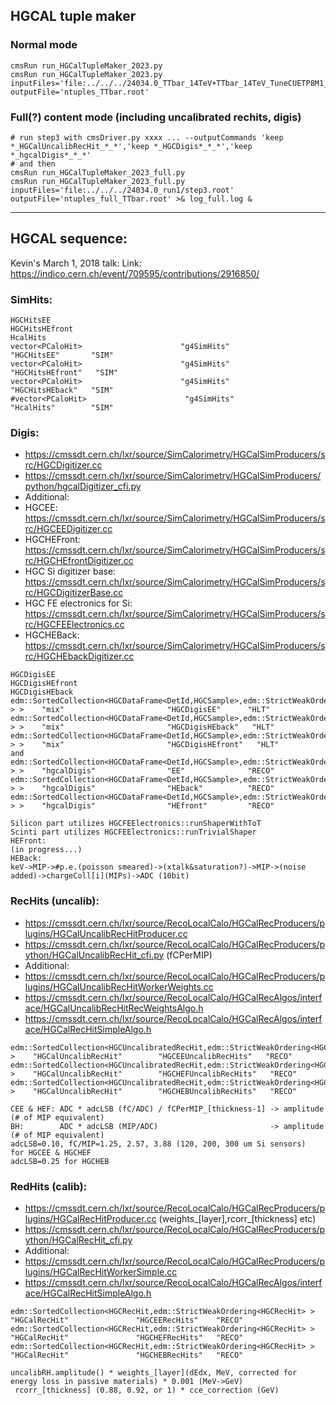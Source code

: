
## HGCAL tuple maker 

### Normal mode
```
cmsRun run_HGCalTupleMaker_2023.py
cmsRun run_HGCalTupleMaker_2023.py inputFiles='file:../../../24034.0_TTbar_14TeV+TTbar_14TeV_TuneCUETP8M1_2023D28_GenSimHLBeamSpotFull14+DigiFullTrigger_2023D28+RecoFullGlobal_2023D28+HARVESTFullGlobal_2023D28/step3.root' outputFile='ntuples_TTbar.root'
```

### Full(?) content mode (including uncalibrated rechits, digis)
```
# run step3 with cmsDriver.py xxxx ... --outputCommands 'keep *_HGCalUncalibRecHit_*_*','keep *_HGCDigis*_*_*','keep *_hgcalDigis*_*_*'
# and then
cmsRun run_HGCalTupleMaker_2023_full.py
cmsRun run_HGCalTupleMaker_2023_full.py inputFiles='file:../../../24034.0_run1/step3.root' outputFile='ntuples_full_TTbar.root' >& log_full.log &
```

- - - -

## HGCAL sequence:

Kevin's March 1, 2018 talk:
Link: https://indico.cern.ch/event/709595/contributions/2916850/

### SimHits:
```
HGCHitsEE
HGCHitsHEfront
HcalHits
vector<PCaloHit>                      "g4SimHits"                 "HGCHitsEE"       "SIM"     
vector<PCaloHit>                      "g4SimHits"                 "HGCHitsHEfront"   "SIM"     
vector<PCaloHit>                      "g4SimHits"                 "HGCHitsHEback"   "SIM"     
#vector<PCaloHit>                      "g4SimHits"                 "HcalHits"        "SIM"
```

### Digis:
* https://cmssdt.cern.ch/lxr/source/SimCalorimetry/HGCalSimProducers/src/HGCDigitizer.cc
* https://cmssdt.cern.ch/lxr/source/SimCalorimetry/HGCalSimProducers/python/hgcalDigitizer_cfi.py
* Additional:
* HGCEE: https://cmssdt.cern.ch/lxr/source/SimCalorimetry/HGCalSimProducers/src/HGCEEDigitizer.cc
* HGCHEFront: https://cmssdt.cern.ch/lxr/source/SimCalorimetry/HGCalSimProducers/src/HGCHEfrontDigitizer.cc
* HGC Si digitizer base: https://cmssdt.cern.ch/lxr/source/SimCalorimetry/HGCalSimProducers/src/HGCDigitizerBase.cc
* HGC FE electronics for Si: https://cmssdt.cern.ch/lxr/source/SimCalorimetry/HGCalSimProducers/src/HGCFEElectronics.cc
* HGCHEBack: https://cmssdt.cern.ch/lxr/source/SimCalorimetry/HGCalSimProducers/src/HGCHEbackDigitizer.cc
```
HGCDigisEE
HGCDigisHEfront
HGCDigisHEback
edm::SortedCollection<HGCDataFrame<DetId,HGCSample>,edm::StrictWeakOrdering<HGCDataFrame<DetId,HGCSample> > >    "mix"                       "HGCDigisEE"      "HLT"     
edm::SortedCollection<HGCDataFrame<DetId,HGCSample>,edm::StrictWeakOrdering<HGCDataFrame<DetId,HGCSample> > >    "mix"                       "HGCDigisHEback"   "HLT"     
edm::SortedCollection<HGCDataFrame<DetId,HGCSample>,edm::StrictWeakOrdering<HGCDataFrame<DetId,HGCSample> > >    "mix"                       "HGCDigisHEfront"   "HLT" 
and
edm::SortedCollection<HGCDataFrame<DetId,HGCSample>,edm::StrictWeakOrdering<HGCDataFrame<DetId,HGCSample> > >    "hgcalDigis"                "EE"              "RECO"    
edm::SortedCollection<HGCDataFrame<DetId,HGCSample>,edm::StrictWeakOrdering<HGCDataFrame<DetId,HGCSample> > >    "hgcalDigis"                "HEback"          "RECO"    
edm::SortedCollection<HGCDataFrame<DetId,HGCSample>,edm::StrictWeakOrdering<HGCDataFrame<DetId,HGCSample> > >    "hgcalDigis"                "HEfront"         "RECO"    
```
```
Silicon part utilizes HGCFEElectronics::runShaperWithToT
Scinti part utilizes HGCFEElectronics::runTrivialShaper
HEFront:
(in progress...)
HEBack:  
keV->MIP->#p.e.(poisson smeared)->(xtalk&saturation?)->MIP->(noise added)->chargeColl[i](MIPs)->ADC (10bit)
```
<!---
ADC (16 bits? 12 bits? 10 bits?)
--->

### RecHits (uncalib):
* https://cmssdt.cern.ch/lxr/source/RecoLocalCalo/HGCalRecProducers/plugins/HGCalUncalibRecHitProducer.cc
* https://cmssdt.cern.ch/lxr/source/RecoLocalCalo/HGCalRecProducers/python/HGCalUncalibRecHit_cfi.py (fCPerMIP)
* Additional:
* https://cmssdt.cern.ch/lxr/source/RecoLocalCalo/HGCalRecProducers/plugins/HGCalUncalibRecHitWorkerWeights.cc
* https://cmssdt.cern.ch/lxr/source/RecoLocalCalo/HGCalRecAlgos/interface/HGCalUncalibRecHitRecWeightsAlgo.h
* https://cmssdt.cern.ch/lxr/source/RecoLocalCalo/HGCalRecAlgos/interface/HGCalRecHitSimpleAlgo.h
```
edm::SortedCollection<HGCUncalibratedRecHit,edm::StrictWeakOrdering<HGCUncalibratedRecHit> >    "HGCalUncalibRecHit"        "HGCEEUncalibRecHits"   "RECO"    
edm::SortedCollection<HGCUncalibratedRecHit,edm::StrictWeakOrdering<HGCUncalibratedRecHit> >    "HGCalUncalibRecHit"        "HGCHEFUncalibRecHits"   "RECO"    
edm::SortedCollection<HGCUncalibratedRecHit,edm::StrictWeakOrdering<HGCUncalibratedRecHit> >    "HGCalUncalibRecHit"        "HGCHEBUncalibRecHits"   "RECO"    
```
```
CEE & HEF: ADC * adcLSB (fC/ADC) / fCPerMIP_[thickness-1] -> amplitude (# of MIP equivalent)  
BH:        ADC * adcLSB (MIP/ADC)                         -> amplitude (# of MIP equivalent)  
adcLSB=0.10, fC/MIP=1.25, 2.57, 3.88 (120, 200, 300 um Si sensors)  for HGCEE & HGCHEF
adcLSB=0.25 for HGCHEB  
```

### RedHits (calib):
* https://cmssdt.cern.ch/lxr/source/RecoLocalCalo/HGCalRecProducers/plugins/HGCalRecHitProducer.cc (weights_[layer],rcorr_[thickness] etc)
* https://cmssdt.cern.ch/lxr/source/RecoLocalCalo/HGCalRecProducers/python/HGCalRecHit_cfi.py
* Additional:
* https://cmssdt.cern.ch/lxr/source/RecoLocalCalo/HGCalRecProducers/plugins/HGCalRecHitWorkerSimple.cc
* https://cmssdt.cern.ch/lxr/source/RecoLocalCalo/HGCalRecAlgos/interface/HGCalRecHitSimpleAlgo.h
```
edm::SortedCollection<HGCRecHit,edm::StrictWeakOrdering<HGCRecHit> >    "HGCalRecHit"               "HGCEERecHits"    "RECO"    
edm::SortedCollection<HGCRecHit,edm::StrictWeakOrdering<HGCRecHit> >    "HGCalRecHit"               "HGCHEFRecHits"   "RECO"    
edm::SortedCollection<HGCRecHit,edm::StrictWeakOrdering<HGCRecHit> >    "HGCalRecHit"               "HGCHEBRecHits"   "RECO"    
```
```
uncalibRH.amplitude() * weights_[layer](dEdx, MeV, corrected for energy loss in passive materials) * 0.001 (MeV->GeV)  
 rcorr_[thickness] (0.88, 0.92, or 1) * cce_correction (GeV)
```

